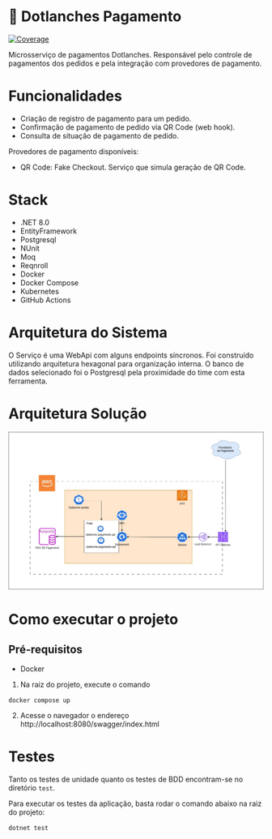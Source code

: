 # 💸 Dotlanches Pagamento

[![Coverage](https://sonarcloud.io/api/project_badges/measure?project=98Lanches_dotlanche-pagamento&metric=coverage)](https://sonarcloud.io/summary/new_code?id=98Lanches_dotlanche-pagamento)

Microsserviço de pagamentos Dotlanches. Responsável pelo controle de pagamentos dos pedidos e pela integração com provedores de pagamento.

# Funcionalidades
- Criação de registro de pagamento para um pedido.
- Confirmação de pagamento de pedido via QR Code (web hook).
- Consulta de situação de pagamento de pedido.

Provedores de pagamento disponíveis:
- QR Code: Fake Checkout. Serviço que simula geração de QR Code.

# Stack
- .NET 8.0
- EntityFramework
- Postgresql
- NUnit
- Moq
- Reqnroll
- Docker
- Docker Compose
- Kubernetes
- GitHub Actions

# Arquitetura do Sistema
O Serviço é uma WebApi com alguns endpoints síncronos. Foi construído utilizando arquitetura hexagonal para organização interna. O banco de dados selecionado foi o Postgresql pela proximidade do time com esta ferramenta.

# Arquitetura Solução
![arquiretura_solucao](docs/arquitetura.jpg)

# Como executar o projeto

## Pré-requisitos
- Docker

1. Na raiz do projeto, execute o comando
```
docker compose up
```
2. Acesse o navegador o endereço http://localhost:8080/swagger/index.html

# Testes
Tanto os testes de unidade quanto os testes de BDD encontram-se no diretório `test`.

Para executar os testes da aplicação, basta rodar o comando abaixo na raiz do projeto:
```
dotnet test
```
